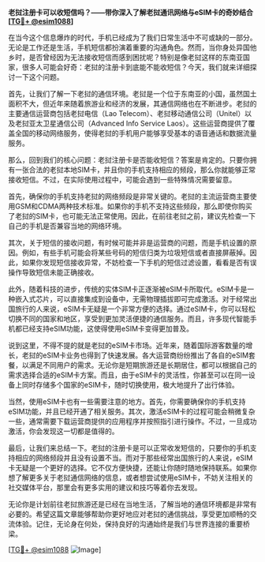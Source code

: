 **老挝注册卡可以收短信吗？——带你深入了解老挝通讯网络与eSIM卡的奇妙结合[[TG💪+ @esim1088](https://t.me/s/esim1088)]**

在当今这个信息爆炸的时代，手机已经成为了我们日常生活中不可或缺的一部分。无论是工作还是生活，手机短信都扮演着重要的沟通角色。然而，当你身处异国他乡时，是否曾经因为无法接收短信而感到困扰呢？特别是像老挝这样的东南亚国家，很多人可能会好奇：老挝的注册卡到底能不能收短信？今天，我们就来详细探讨一下这个问题。

首先，让我们了解一下老挝的通信环境。老挝是一个位于东南亚的小国，虽然国土面积不大，但近年来随着旅游业和经济的发展，其通信网络也在不断进步。老挝的主要通信运营商包括老挝电信（Lao Telecom）、老挝移动通信公司（Unitel）以及老挝亚太卫星通信公司（Advanced Info Service Laos）。这些运营商提供了覆盖全国的移动网络服务，使得老挝的手机用户能够享受基本的语音通话和数据流量服务。

那么，回到我们的核心问题：老挝注册卡是否能收短信？答案是肯定的。只要你拥有一张合法的老挝本地SIM卡，并且你的手机支持相应的频段，那么你就能够正常接收短信。不过，在实际使用过程中，可能会遇到一些特殊情况需要留意。

首先，确保你的手机支持老挝的网络频段是非常关键的。老挝的主流运营商主要使用GSM和CDMA两种技术标准。如果你的手机不支持这些频段，那么即使你购买了老挝的SIM卡，也可能无法正常使用。因此，在前往老挝之前，建议先检查一下自己的手机是否兼容当地的网络环境。

其次，关于短信的接收问题，有时候可能并非是运营商的问题，而是手机设置的原因。例如，有些手机可能会将某些号码的短信归类为垃圾短信或者直接屏蔽掉。因此，如果你发现短信接收异常，不妨检查一下手机的短信过滤设置，看看是否有误操作导致短信未能正确接收。

此外，随着科技的进步，传统的实体SIM卡正逐渐被eSIM卡所取代。eSIM卡是一种嵌入式芯片，可以直接集成到设备中，无需物理插拔即可完成激活。对于经常出国旅行的人来说，eSIM卡无疑是一个非常方便的选择。通过eSIM卡，你可以轻松切换不同的国家和地区，享受到更加灵活便捷的通信服务。而且，许多现代智能手机都已经支持eSIM功能，这使得使用eSIM卡变得更加普及。

说到这里，不得不提的就是老挝的eSIM卡市场。近年来，随着国际游客数量的增长，老挝的eSIM卡业务也得到了快速发展。各大运营商纷纷推出了各自的eSIM套餐，以满足不同用户的需求。无论你是短期旅游还是长期居住，都可以根据自己的需求选择合适的eSIM卡方案。而且，由于eSIM卡的灵活性，你甚至可以在同一设备上同时存储多个国家的eSIM卡，随时切换使用，极大地提升了出行体验。

当然，使用eSIM卡也有一些需要注意的地方。首先，你需要确保你的手机支持eSIM功能，并且已经开通了相关服务。其次，激活eSIM卡的过程可能会稍微复杂一些，通常需要下载运营商提供的应用程序并按照指引进行操作。不过，一旦成功激活，你会发现这一切都是值得的。

最后，让我们来总结一下。老挝的注册卡是可以正常收发短信的，只要你的手机支持相应的网络频段并且没有设置不当。而对于那些经常出国旅行的人来说，eSIM卡无疑是一个更好的选择。它不仅方便快捷，还能让你随时随地保持联系。如果你想了解更多关于老挝通信网络的信息，或者想尝试使用eSIM卡，不妨关注相关的社交媒体平台，那里会有更多实用的建议和技巧等着你去发现。

无论你是计划前往老挝旅游还是已经在当地生活，了解当地的通信环境都是非常有必要的。希望这篇文章能够帮助你更好地应对老挝的通信挑战，享受更加顺畅的交流体验。记住，无论身在何处，保持良好的沟通始终是我们与世界连接的重要桥梁。

[[TG💪+ @esim1088](https://t.me/s/esim1088) ![Image](https://i.postimg.cc/4NQfJmqS/Snipaste-2025-05-13-00-14-12.png)]